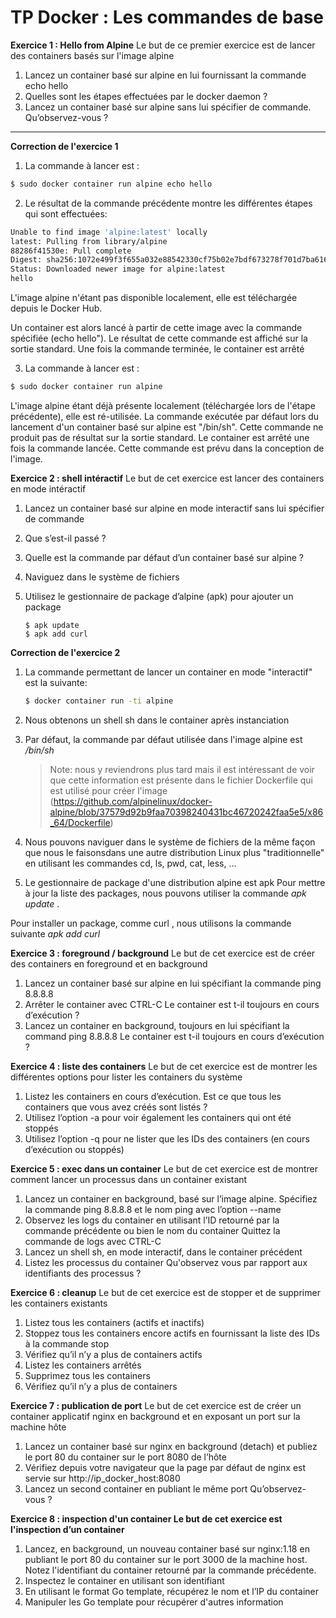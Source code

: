 # TP Docker : Les commandes de base

**Exercice 1 : Hello from Alpine**
Le but de ce premier exercice est de lancer des containers basés sur l'image alpine
1. Lancez un container basé sur alpine en lui fournissant la commande echo hello
2. Quelles sont les étapes effectuées par le docker daemon ?
3. Lancez un container basé sur alpine sans lui spécifier de commande. Qu’observez-vous ?

----

**Correction de l'exercice 1**

1. La commande à lancer est :

```bash
$ sudo docker container run alpine echo hello
```

2. Le résultat de la commande précédente montre les différentes étapes qui sont effectuées:

```bash
Unable to find image 'alpine:latest' locally
latest: Pulling from library/alpine
88286f41530e: Pull complete
Digest: sha256:1072e499f3f655a032e88542330cf75b02e7bdf673278f701d7ba61629ee3ebe
Status: Downloaded newer image for alpine:latest
hello
```

L'image alpine n'étant pas disponible localement, elle est téléchargée depuis le Docker Hub.

Un container est alors lancé à partir de cette image avec la commande spécifiée (echo hello"). 
Le résultat de cette commande est affiché sur la sortie standard. Une fois la commande terminée, le container est arrêté

3. La commande à lancer est :
```bash
$ sudo docker container run alpine
```

L'image alpine étant déjà présente localement (téléchargée lors de l'étape précédente), elle est
ré-utilisée. La commande exécutée par défaut lors du lancement d'un container basé sur alpine est "/bin/sh". Cette commande ne produit pas de résultat sur la sortie standard. Le container est arrêté une fois la commande lancée.
Cette commande est prévu dans la conception de l'image.



**Exercice 2 : shell intéractif**
Le but de cet exercice est lancer des containers en mode intéractif
1. Lancez un container basé sur alpine en mode interactif sans lui spécifier de commande
2. Que s’est-il passé ?
3. Quelle est la commande par défaut d’un container basé sur alpine ?
4. Naviguez dans le système de fichiers
5. Utilisez le gestionnaire de package d’alpine (apk) pour ajouter un package

    ```
    $ apk update
    $ apk add curl
    ```

**Correction de l'exercice 2**

1. La commande permettant de lancer un container en mode "interactif" est la suivante:

    ```bash
    $ docker container run -ti alpine
    ```

2. Nous obtenons un shell sh dans le container après instanciation

3. Par défaut, la commande par défaut utilisée dans l'image alpine est */bin/sh*

    > Note: nous y reviendrons plus tard mais il est intéressant de voir que cette information est
présente dans le fichier Dockerfile qui est utilisé pour créer l'image
(https://github.com/alpinelinux/docker-alpine/blob/37579d92b9faa70398240431bc46720242faa5e5/x86_64/Dockerfile)

4. Nous pouvons naviguer dans le système de fichiers de la même façon que nous le faisonsdans une autre distribution Linux plus "traditionnelle" en utilisant les commandes cd, ls,
pwd, cat, less, ...

5. Le gestionnaire de package d'une distribution alpine est apk
Pour mettre à jour la liste des packages, nous pouvons utiliser la commande *apk update* .

Pour installer un package, comme curl , nous utilisons la commande suivante *apk add curl*


**Exercice 3 : foreground / background**
Le but de cet exercice est de créer des containers en foreground et en background
1. Lancez un container basé sur alpine en lui spécifiant la commande ping 8.8.8.8
2. Arrêter le container avec CTRL-C
Le container est t-il toujours en cours d’exécution ?
3. Lancez un container en background, toujours en lui spécifiant la command ping 8.8.8.8
Le container est t-il toujours en cours d’exécution ?

**Exercice 4 : liste des containers**
Le but de cet exercice est de montrer les différentes options pour lister les containers du
système
1. Listez les containers en cours d’exécution. Est ce que tous les containers que vous avez créés sont listés ?
2. Utilisez l’option -a pour voir également les containers qui ont été stoppés
3. Utilisez l’option -q pour ne lister que les IDs des containers (en cours d’exécution ou
stoppés)

**Exercice 5 : exec dans un container**
Le but de cet exercice est de montrer comment lancer un processus dans un container
existant
1. Lancez un container en background, basé sur l’image alpine. Spécifiez la commande
ping 8.8.8.8
et le nom ping avec l’option --name
2. Observez les logs du container en utilisant l’ID retourné par la commande précédente ou
bien le nom du container
Quittez la commande de logs avec CTRL-C
3. Lancez un shell sh, en mode interactif, dans le container précédent
4. Listez les processus du container
Qu'observez vous par rapport aux identifiants des processus ?

**Exercice 6 : cleanup**
Le but de cet exercice est de stopper et de supprimer les containers existants
1. Listez tous les containers (actifs et inactifs)
2. Stoppez tous les containers encore actifs en fournissant la liste des IDs à la commande
stop
3. Vérifiez qu’il n’y a plus de containers actifs
4. Listez les containers arrêtés
5. Supprimez tous les containers
6. Vérifiez qu’il n’y a plus de containers


**Exercice 7 : publication de port**
Le but de cet exercice est de créer un container applicatif nginx en background et en exposant un port sur la machine hôte
1. Lancez un container basé sur nginx en background (detach) et publiez le port 80 du container sur le port 8080 de
l’hôte
2. Vérifiez depuis votre navigateur que la page par défaut de nginx est servie sur
http://ip_docker_host:8080
3. Lancez un second container en publiant le même port
Qu’observez-vous ?


**Exercice 8 : inspection d'un container Le but de cet exercice est l'inspection d’un container**
1. Lancez, en background, un nouveau container basé sur nginx:1.18 en publiant le port 80
du container sur le port 3000 de la machine host.
Notez l'identifiant du container retourné par la commande précédente.
2. Inspectez le container en utilisant son identifiant
3. En utilisant le format Go template, récupérez le nom et l’IP du container
4. Manipuler les Go template pour récupérer d'autres information



